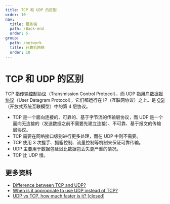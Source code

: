 ```yaml
---
title: TCP 和 UDP 的区别
order: 10
nav:
  title: 服务端
  path: /Back-end
  order: 5
group:
  path: /network
  title: 计算机网络
  order: 10
---
```


# TCP 和 UDP 的区别

TCP 指[传输控制协议](https://zh.wikipedia.org/wiki/%E4%BC%A0%E8%BE%93%E6%8E%A7%E5%88%B6%E5%8D%8F%E8%AE%AE)（Transmission Control Protocol），而 UDP 指[用户数据报协议](https://zh.wikipedia.org/wiki/%E7%94%A8%E6%88%B7%E6%95%B0%E6%8D%AE%E6%8A%A5%E5%8D%8F%E8%AE%AE)（User Datagram Protocol），它们都运行在 IP（互联网协议）之上。是 [OSI](https://zh.wikipedia.org/wiki/OSI%E6%A8%A1%E5%9E%8B)（开放式系统互联模型）中的第 4 层协议。

- TCP 是一个面向连接的、可靠的、基于字节流的传输层协议，而 UDP 是一个面向无连接的（发送数据之前不需要先建立连接）、不可靠、基于报文的传输层协议。
- TCP 需要在网络接口级别进行更多处理，而在 UDP 中则不需要。
- TCP 使用 3 次握手、拥塞控制、流量控制等机制来保证可靠传输。
- UDP 主要用于数据包延迟比数据包丢失更严重的情况。
- TCP 比 UDP 慢。

## 更多资料

- [Difference between TCP and UDP?](https://stackoverflow.com/questions/5970383/difference-between-tcp-and-udp)
- [When is it appropriate to use UDP instead of TCP?](https://stackoverflow.com/questions/1099672/when-is-it-appropriate-to-use-udp-instead-of-tcp)
- [UDP vs TCP, how much faster is it? [closed]](https://stackoverflow.com/questions/47903/udp-vs-tcp-how-much-faster-is-it)


